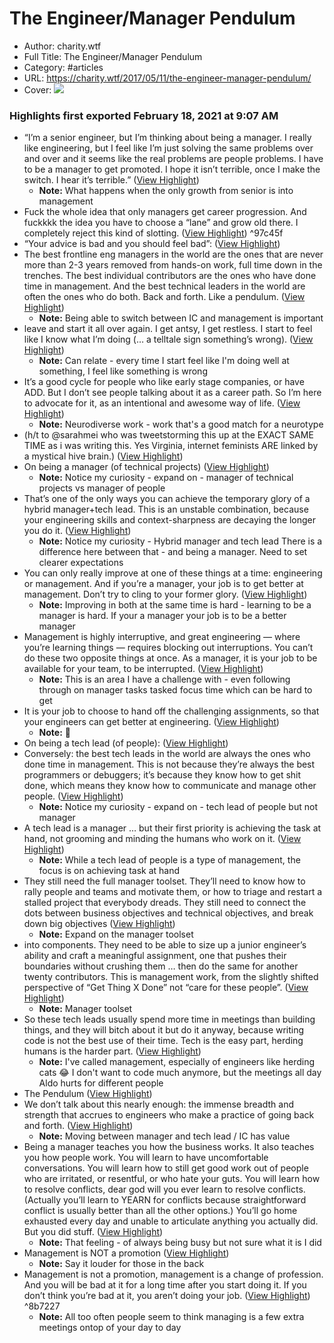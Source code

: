 # The Engineer/Manager Pendulum

- Author: charity.wtf
- Full Title: The Engineer/Manager Pendulum
- Category: #articles
- URL: https://charity.wtf/2017/05/11/the-engineer-manager-pendulum/
- Cover: ![](https://readwise-assets.s3.amazonaws.com/static/images/article0.00998d930354.png)

### Highlights first exported February 18, 2021 at 9:07 AM

- “I’m a senior engineer, but I’m thinking about being a manager. I really like engineering, but I feel like I’m just solving the same problems over and over and it seems like the real problems are people problems. I have to be a manager to get promoted. I hope it isn’t terrible, once I make the switch. I hear it’s terrible.” ([View Highlight](https://instapaper.com/read/1388144349/15552719))
    - **Note:** What happens when the only growth from senior is into management
- Fuck the whole idea that only managers get career progression. And fuckkkk the idea you have to choose a “lane” and grow old there. I completely reject this kind of slotting. ([View Highlight](https://instapaper.com/read/1388144349/15552723)) ^97c45f
- “Your advice is bad and you should feel bad”: ([View Highlight](https://instapaper.com/read/1388144349/15552728))
- The best frontline eng managers in the world are the ones that are never more than 2-3 years removed from hands-on work, full time down in the trenches. The best individual contributors are the ones who have done time in management.
  And the best technical leaders in the world are often the ones who do both. Back and forth. Like a pendulum. ([View Highlight](https://instapaper.com/read/1388144349/15552738))
    - **Note:** Being able to switch between IC and management is important
- leave and start it all over again. I get antsy, I get restless. I start to feel like I know what I’m doing (… a telltale sign something’s wrong). ([View Highlight](https://instapaper.com/read/1388144349/15552747))
    - **Note:** Can relate - every time I start feel like I'm doing well at something, I feel like something is wrong
- It’s a good cycle for people who like early stage companies, or have ADD. But I don’t see people talking about it as a career path. So I’m here to advocate for it, as an intentional and awesome way of life. ([View Highlight](https://instapaper.com/read/1388144349/15552753))
    - **Note:** Neurodiverse work - work that's a good match for a neurotype
- (h/t to @sarahmei who was tweetstorming this up at the EXACT SAME TIME as i was writing this. Yes Virginia, internet feminists ARE linked by a mystical hive brain.) ([View Highlight](https://instapaper.com/read/1388144349/15552755))
- On being a manager (of technical projects) ([View Highlight](https://instapaper.com/read/1388144349/15552761))
    - **Note:** Notice my curiosity - expand on - manager of technical projects vs manager of people
- That’s one of the only ways you can achieve the temporary glory of a hybrid manager+tech lead. This is an unstable combination, because your engineering skills and context-sharpness are decaying the longer you do it. ([View Highlight](https://instapaper.com/read/1388144349/15552774))
    - **Note:** Notice my curiosity - Hybrid manager and tech lead 
      There is a difference here between that - and being a manager. Need to set clearer expectations
- You can only really improve at one of these things at a time: engineering or management. And if you’re a manager, your job is to get better at management. Don’t try to cling to your former glory. ([View Highlight](https://instapaper.com/read/1388144349/15552785))
    - **Note:** Improving in both at the same time is hard - learning to be a manager is hard. If your a manager your job is to be a better manager
- Management is highly interruptive, and great engineering — where you’re learning things — requires blocking out interruptions. You can’t do these two opposite things at once. As a manager, it is your job to be available for your team, to be interrupted. ([View Highlight](https://instapaper.com/read/1388144349/15552794))
    - **Note:** This is an area I have a challenge with - even following through on manager tasks tasked focus time which can be hard to get
- It is your job to choose to hand off the challenging assignments, so that your engineers can get better at engineering. ([View Highlight](https://instapaper.com/read/1388144349/15552797))
    - **Note:** 💯
- On being a tech lead (of people): ([View Highlight](https://instapaper.com/read/1388144349/15552798))
- Conversely: the best tech leads in the world are always the ones who done time in management. This is not because they’re always the best programmers or debuggers; it’s because they know how to get shit done, which means they know how to communicate and manage other people. ([View Highlight](https://instapaper.com/read/1388144349/15552805))
    - **Note:** Notice my curiosity - expand on - tech lead of people but not manager
- A tech lead is a manager … but their first priority is achieving the task at hand, not grooming and minding the humans who work on it. ([View Highlight](https://instapaper.com/read/1388144349/15552812))
    - **Note:** While a tech lead of people is a type of management, the focus is on achieving task at hand
- They still need the full manager toolset. They’ll need to know how to rally people and teams and motivate them, or how to triage and restart a stalled project that everybody dreads. They still need to connect the dots between business objectives and technical objectives, and break down big objectives ([View Highlight](https://instapaper.com/read/1388144349/15552815))
    - **Note:** Expand on the manager toolset
- into components. They need to be able to size up a junior engineer’s ability and craft a meaningful assignment, one that pushes their boundaries without crushing them … then do the same for another twenty contributors. This is management work, from the slightly shifted perspective of “Get Thing X Done” not “care for these people”. ([View Highlight](https://instapaper.com/read/1388144349/15552820))
    - **Note:** Manager toolset
- So these tech leads usually spend more time in meetings than building things, and they will bitch about it but do it anyway, because writing code is not the best use of their time. Tech is the easy part, herding humans is the harder part. ([View Highlight](https://instapaper.com/read/1388144349/15552826))
    - **Note:** I've called management, especially of engineers like herding cats 😂
      I don't want to code much anymore, but the meetings all day Aldo hurts for different people
- The Pendulum ([View Highlight](https://instapaper.com/read/1388144349/15552829))
- We don’t talk about this nearly enough: the immense breadth and strength that accrues to engineers who make a practice of going back and forth. ([View Highlight](https://instapaper.com/read/1388144349/15552835))
    - **Note:** Moving between manager and tech lead / IC has value
- Being a manager teaches you how the business works. It also teaches you how people work. You will learn to have uncomfortable conversations. You will learn how to still get good work out of people who are irritated, or resentful, or who hate your guts. You will learn how to resolve conflicts, dear god will you ever learn to resolve conflicts. (Actually you’ll learn to YEARN for conflicts because straightforward conflict is usually better than all the other options.) You’ll go home exhausted every day and unable to articulate anything you actually did. But you did stuff. ([View Highlight](https://instapaper.com/read/1388144349/15552851))
    - **Note:** That feeling - of always being busy but not sure what it is I did
- Management is NOT a promotion ([View Highlight](https://instapaper.com/read/1388144349/15552858))
    - **Note:** Say it louder for those in the back
- Management is not a promotion, management is a change of profession. And you will be bad at it for a long time after you start doing it. If you don’t think you’re bad at it, you aren’t doing your job. ([View Highlight](https://instapaper.com/read/1388144349/15552872)) ^8b7227
    - **Note:** All too often people seem to think managing is a few extra meetings ontop of your day to day
